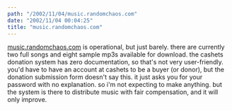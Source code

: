 ```yaml
---
path: "/2002/11/04/music.randomchaos.com" 
date: "2002/11/04 00:04:25" 
title: "music.randomchaos.com" 
---
```

<a href="http://music.randomchaos.com/">music.randomchaos.com</a> is operational, but just barely. there are currently two full songs and eight sample mp3s available for download. the cashets donation system has zero documentation, so that's not very user-friendly. you'd have to have an account at cashets to be a buyer (or donor), but the donation submission form doesn't say this. it just asks you for your password with no explanation. so i'm not expecting to make anything. but the system is there to distribute music with fair compensation, and it will only improve.